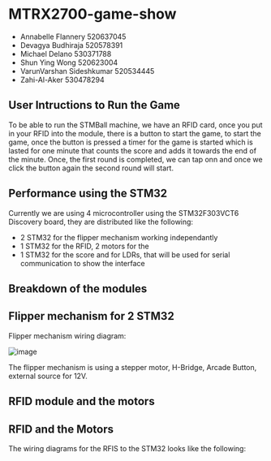 # MTRX2700-game-show

- Annabelle Flannery	520637045
- Devagya Budhiraja	520578391
- Michael Delano	530371788
- Shun Ying Wong	520623004
- VarunVarshan Sideshkumar	520534445
- Zahi-Al-Aker	530478294


## User Intructions to Run the Game

To be able to run the STMBall machine, we have an RFID card, once you put in your RFID into the module, there is a button to start the game, to start the game, once the button is pressed a timer for the game is started which is lasted for one minute that counts the score and adds it towards the end of the minute. Once, the first round is completed, we can tap onn and once we click the button again the second round will start. 

## Performance using the STM32

Currently we are using 4 microcontroller using the STM32F303VCT6 Discovery board, they are distributed like the following:

- 2 STM32 for the flipper mechanism working independantly
- 1 STM32 for the RFID, 2 motors for the 
- 1 STM32 for the score and for LDRs, that will be used for serial communication to show the interface

## Breakdown of the modules

## Flipper mechanism for 2 STM32
Flipper mechanism wiring diagram:

![image](https://github.com/Devagya-Budhiraja/MTRX2700-Game-Show/assets/157797069/76ccdea5-1337-4cd2-ac9f-ab629ba7a7b9)

The flipper mechanism is using a stepper motor, H-Bridge, Arcade Button, external source for 12V.

## RFID module and the motors



## RFID and the Motors

The wiring diagrams for the RFIS to the STM32 looks like the following:

